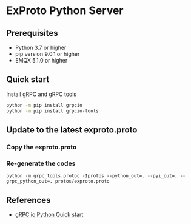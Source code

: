 # ExProto Python Server

## Prerequisites 

- Python 3.7 or higher
- pip version 9.0.1 or higher
- EMQX 5.1.0 or higher

## Quick start

Install gRPC and gRPC tools


```bash
python -m pip install grpcio
python -m pip install grpcio-tools
```

## Update to the latest exproto.proto


### Copy the exproto.proto

### Re-generate the codes

```
python -m grpc_tools.protoc -Iprotos --python_out=. --pyi_out=. --grpc_python_out=. protos/exproto.proto
```

## References

- [gRPC.io Python Quick start](https://grpc.io/docs/languages/python/quickstart/)
